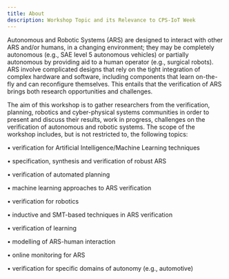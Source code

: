 ```yaml
---
title: About
description: Workshop Topic and its Relevance to CPS-IoT Week
---
```


Autonomous and Robotic Systems (ARS) are designed to interact with other ARS and/or humans,  in a changing environment;  they may be completely autonomous (e.g., SAE level 5 autonomous vehicles) or partially autonomous by providing aid to a human operator (e.g., surgical robots). ARS involve complicated designs that rely on the tight integration of complex hardware and software, including components that learn on-the-fly and can reconfigure themselves. This entails that the verification of ARS brings both research opportunities and challenges.

The aim of this workshop is to gather researchers from the verification, planning, robotics and cyber-physical systems communities in order to present and discuss their results, work in progress, challenges on the verification of autonomous and robotic systems. The scope of the workshop includes, but is not restricted to, the following topics:

•  verification for Artificial Intelligence/Machine Learning techniques

•  specification, synthesis and verification of robust ARS

•  verification of automated planning

•  machine learning approaches to ARS verification

•  verification for robotics

•  inductive and SMT-based techniques in ARS verification

•  verification of learning

•  modelling of ARS-human interaction

•  online monitoring for ARS

•  verification for specific domains of autonomy (e.g., automotive)
